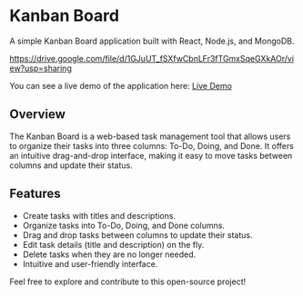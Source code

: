 # Kanban Board

A simple Kanban Board application built with React, Node.js, and MongoDB.

https://drive.google.com/file/d/1GJuUT_fSXfwCbnLFr3fTGmxSqeGXkAOr/view?usp=sharing

You can see a live demo of the application here: [Live Demo](insert-live-demo-link-here)

## Overview

The Kanban Board is a web-based task management tool that allows users to organize their tasks into three columns: To-Do, Doing, and Done. It offers an intuitive drag-and-drop interface, making it easy to move tasks between columns and update their status.

## Features

- Create tasks with titles and descriptions.
- Organize tasks into To-Do, Doing, and Done columns.
- Drag and drop tasks between columns to update their status.
- Edit task details (title and description) on the fly.
- Delete tasks when they are no longer needed.
- Intuitive and user-friendly interface.


Feel free to explore and contribute to this open-source project!


